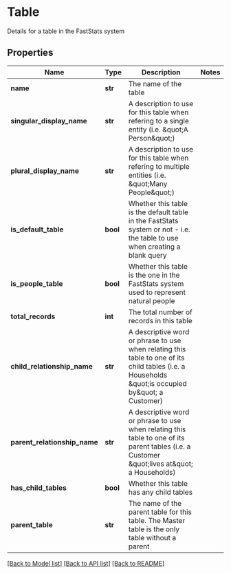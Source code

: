 # Table

Details for a table in the FastStats system
## Properties
Name | Type | Description | Notes
------------ | ------------- | ------------- | -------------
**name** | **str** | The name of the table | 
**singular_display_name** | **str** | A description to use for this table when refering to a single entity (i.e. \&quot;A Person\&quot;) | 
**plural_display_name** | **str** | A description to use for this table when refering to multiple entities (i.e. \&quot;Many People\&quot;) | 
**is_default_table** | **bool** | Whether this table is the default table in the FastStats system or not - i.e. the table to use when creating a blank query | 
**is_people_table** | **bool** | Whether this table is the one in the FastStats system used to represent natural people | 
**total_records** | **int** | The total number of records in this table | 
**child_relationship_name** | **str** | A descriptive word or phrase to use when relating this table to one of its child tables (i.e. a Households \&quot;is occupied by\&quot; a Customer) | 
**parent_relationship_name** | **str** | A descriptive word or phrase to use when relating this table to one of its parent tables (i.e. a Customer \&quot;lives at\&quot; a Households) | 
**has_child_tables** | **bool** | Whether this table has any child tables | 
**parent_table** | **str** | The name of the parent table for this table.  The Master table is the only table without a parent | 

[[Back to Model list]](../README.md#documentation-for-models) [[Back to API list]](../README.md#documentation-for-api-endpoints) [[Back to README]](../README.md)


